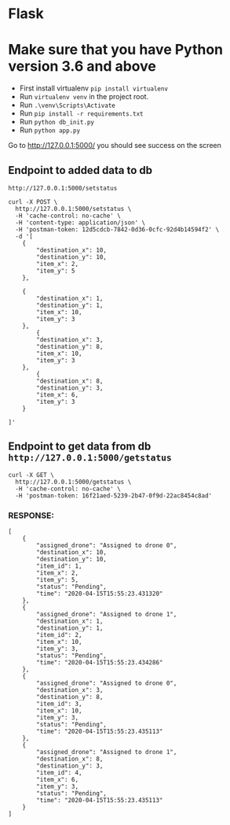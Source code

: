 # Flask

# Make sure that you have Python version 3.6 and above

* First install virtualenv `pip install virtualenv`
* Run `virtualenv venv` in the project root.
* Run `.\venv\Scripts\Activate`
* Run `pip install -r requirements.txt`
* Run `python db_init.py`
* Run `python app.py`

Go to  http://127.0.0.1:5000/  you should see success on the screen

## Endpoint to added data to db

`http://127.0.0.1:5000/setstatus`

```
curl -X POST \
  http://127.0.0.1:5000/setstatus \
  -H 'cache-control: no-cache' \
  -H 'content-type: application/json' \
  -H 'postman-token: 12d5cdcb-7842-0d36-0cfc-92d4b14594f2' \
  -d '[	
	{
	    "destination_x": 10,
	    "destination_y": 10,
	    "item_x": 2,
	    "item_y": 5
	},
		
	{
	    "destination_x": 1,
	    "destination_y": 1,
	    "item_x": 10,
	    "item_y": 3
	},
		{
	    "destination_x": 3,
	    "destination_y": 8,
	    "item_x": 10,
	    "item_y": 3
	},
		{
	    "destination_x": 8,
	    "destination_y": 3,
	    "item_x": 6,
	    "item_y": 3
	}
	
]'
```

## Endpoint to get data from db `http://127.0.0.1:5000/getstatus`

```
curl -X GET \
  http://127.0.0.1:5000/getstatus \
  -H 'cache-control: no-cache' \
  -H 'postman-token: 16f21aed-5239-2b47-0f9d-22ac8454c8ad'
```

### RESPONSE:
```
[
    {
        "assigned_drone": "Assigned to drone 0",
        "destination_x": 10,
        "destination_y": 10,
        "item_id": 1,
        "item_x": 2,
        "item_y": 5,
        "status": "Pending",
        "time": "2020-04-15T15:55:23.431320"
    },
    {
        "assigned_drone": "Assigned to drone 1",
        "destination_x": 1,
        "destination_y": 1,
        "item_id": 2,
        "item_x": 10,
        "item_y": 3,
        "status": "Pending",
        "time": "2020-04-15T15:55:23.434286"
    },
    {
        "assigned_drone": "Assigned to drone 0",
        "destination_x": 3,
        "destination_y": 8,
        "item_id": 3,
        "item_x": 10,
        "item_y": 3,
        "status": "Pending",
        "time": "2020-04-15T15:55:23.435113"
    },
    {
        "assigned_drone": "Assigned to drone 1",
        "destination_x": 8,
        "destination_y": 3,
        "item_id": 4,
        "item_x": 6,
        "item_y": 3,
        "status": "Pending",
        "time": "2020-04-15T15:55:23.435113"
    }
]
```
